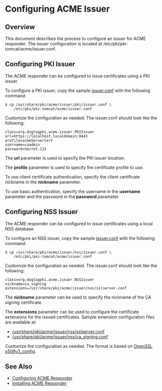 Configuring ACME Issuer
=======================

## Overview

This document describes the process to configure an issuer for ACME responder.
The issuer configuration is located at /etc/pki/pki-tomcat/acme/issuer.conf.

## Configuring PKI Issuer

The ACME responder can be configured to issue certificates using a PKI issuer.

To configure a PKI issuer, copy the sample [issuer.conf](../../../base/acme/issuer/pki/issuer.conf) with the following command:

```
$ cp /usr/share/pki/acme/issuer/pki/issuer.conf \
    /etc/pki/pki-tomcat/acme/issuer.conf
```

Customize the configuration as needed. The issuer.conf should look like the following:

```
class=org.dogtagpki.acme.issuer.PKIIssuer
url=https://localhost.localdomain:8443
profile=acmeServerCert
username=caadmin
password=Secret.123
```

The **url** parameter is used to specify the PKI issuer location.

The **profile** parameter is used to specify the certificate profile to use.

To use client certificate authentication, specify the client certificate nickname in the **nickname** parameter.

To use basic authentication, specify the username in the **username** parameter
and the password in the **password** parameter.


## Configuring NSS Issuer

The ACME responder can be configured to issue certificates using a local NSS database.

To configure an NSS issuer, copy the sample [issuer.conf](../../../base/acme/issuer/nss/issuer.conf) with the following command:

```
$ cp /usr/share/pki/acme/issuer/nss/issuer.conf \
    /etc/pki/pki-tomcat/acme/issuer.conf
```

Customize the configuration as needed. The issuer.conf should look like the following:

```
class=org.dogtagpki.acme.issuer.NSSIssuer
nickname=ca_signing
extensions=/usr/share/pki/acme/issuer/nss/sslserver.conf
```

The **nickname** parameter can be used to specify the nickname of the CA signing certificate.

The **extensions** parameter can be used to configure the certificate extensions for the issued certificates.
Sample extension configuration files are available at:

* [/usr/share/pki/acme/issuer/nss/sslserver.conf](../../../base/acme/issuer/nss/sslserver.conf)
* [/usr/share/pki/acme/issuer/nss/ca_signing.conf](../../../base/acme/issuer/nss/ca_signing.conf)

Customize the configuration as needed. The format is based on [OpenSSL x509v3_config](https://www.openssl.org/docs/manmaster/man5/x509v3_config.html).

## See Also

* [Configuring ACME Responder](https://www.dogtagpki.org/wiki/Configuring_ACME_Responder)
* [Installing ACME Responder](Installing_ACME_Responder.md)
